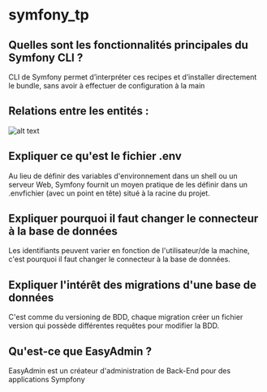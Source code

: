 # symfony_tp

## Quelles sont les fonctionnalités principales du Symfony CLI ?
CLI de Symfony permet d’interpréter ces recipes et d’installer directement le bundle, sans avoir à effectuer de configuration à la main

## Relations entre les entités : 
![alt text](https://cdn.discordapp.com/attachments/766338117615353878/815888597932179487/unknown.png)

## Expliquer ce qu'est le fichier .env
Au lieu de définir des variables d'environnement dans un shell ou un serveur Web, Symfony fournit un moyen pratique de les définir dans un .envfichier (avec un point en tête) situé à la racine du projet.

## Expliquer pourquoi il faut changer le connecteur à la base de données
Les identifiants peuvent varier en fonction de l'utilisateur/de la machine, c'est pourquoi il faut changer le connecteur à la base de données.

## Expliquer l'intérêt des migrations d'une base de données
C'est comme du versioning de BDD, chaque migration créer un fichier version<timestamp> qui possède différentes requêtes pour modifier la BDD.

## Qu'est-ce que EasyAdmin ?
EasyAdmin est un créateur d'administration de Back-End pour des applications Sympfony
